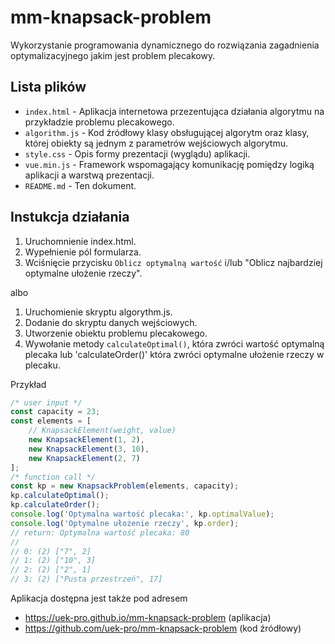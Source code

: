 # mm-knapsack-problem

Wykorzystanie programowania dynamicznego do rozwiązania zagadnienia optymalizacyjnego jakim jest problem plecakowy.

## Lista plików

* `index.html` - Aplikacja internetowa przezentująca działania algorytmu na przykładzie problemu plecakowego.
* `algorithm.js` - Kod źródłowy klasy obsługującej algorytm oraz klasy, której obiekty są jednym z parametrów wejściowych algorytmu.
* `style.css` - Opis formy prezentacji (wyglądu) aplikacji.
* `vue.min.js` - Framework wspomagający komunikację pomiędzy logiką aplikacji a warstwą prezentacji.
* `README.md` - Ten dokument.

## Instukcja działania

1. Uruchomnienie index.html.
2. Wypełnienie pól formularza.
3. Wciśnięcie przycisku `Oblicz optymalną wartość`
   i/lub "Oblicz najbardziej optymalne ułożenie rzeczy".

albo

1. Uruchomienie skryptu algorythm.js.
2. Dodanie do skryptu danych wejściowych.
3. Utworzenie obiektu problemu plecakowego.
4. Wywołanie metody `calculateOptimal()`, która zwróci wartość optymalną plecaka
   lub 'calculateOrder()' która zwróci optymalne ułożenie rzeczy w plecaku.

Przykład

```js
/* user input */
const capacity = 23;
const elements = [
    // KnapsackElement(weight, value)
    new KnapsackElement(1, 2),
    new KnapsackElement(3, 10),
    new KnapsackElement(2, 7)
];
/* function call */
const kp = new KnapsackProblem(elements, capacity);
kp.calculateOptimal();
kp.calculateOrder();
console.log('Optymalna wartość plecaka:', kp.optimalValue);
console.log('Optymalne ułożenie rzeczy', kp.order);
// return: Optymalna wartość plecaka: 80
//
// 0: (2) ["7", 2]
// 1: (2) ["10", 3]
// 2: (2) ["2", 1]
// 3: (2) ["Pusta przestrzeń", 17]
```

Aplikacja dostępna jest także pod adresem
* https://uek-pro.github.io/mm-knapsack-problem (aplikacja)
* https://github.com/uek-pro/mm-knapsack-problem (kod źródłowy)